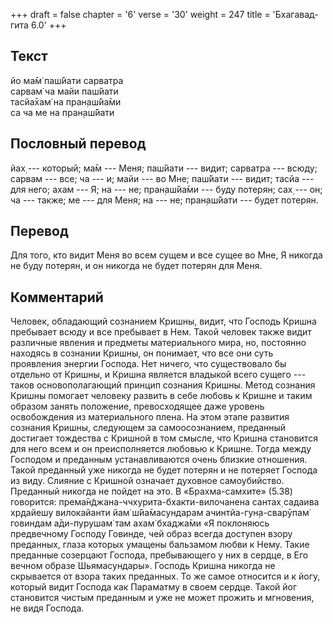 +++
draft = false
chapter = '6'
verse = '30'
weight = 247
title = 'Бхагавад-гита 6.0'
+++
## Текст

йо ма̄м̇ паш́йати сарватра  
сарвам̇ ча майи паш́йати  
тасйа̄хам̇ на пран̣аш́йа̄ми  
са ча ме на пран̣аш́йати

## Пословный перевод

йах̣ --- который; ма̄м --- Меня; паш́йати --- видит; сарватра --- всюду;
сарвам --- все; ча --- и; майи --- во Мне; паш́йати --- видит; тасйа ---
для него; ахам --- Я; на --- не; пран̣аш́йа̄ми --- буду потерян; сах̣ ---
он; ча --- также; ме --- для Меня; на --- не; пран̣аш́йати --- будет
потерян.

## Перевод

Для того, кто видит Меня во всем сущем и все сущее во Мне, Я никогда не
буду потерян, и он никогда не будет потерян для Меня.

## Комментарий

Человек, обладающий сознанием Кришны, видит, что Господь Кришна
пребывает всюду и все пребывает в Нем. Такой человек также видит
различные явления и предметы материального мира, но, постоянно находясь
в сознании Кришны, он понимает, что все они суть проявления энергии
Господа. Нет ничего, что существовало бы отдельно от Кришны, и Кришна
является владыкой всего сущего --- таков основополагающий принцип
сознания Кришны. Метод сознания Кришны помогает человеку развить в себе
любовь к Кришне и таким образом занять положение, превосходящее даже
уровень освобождения из материального плена. На этом этапе развития
сознания Кришны, следующем за самоосознанием, преданный достигает
тождества с Кришной в том смысле, что Кришна становится для него всем и
он преисполняется любовью к Кришне. Тогда между Господом и преданным
устанавливаются очень близкие отношения. Такой преданный уже никогда не
будет потерян и не потеряет Господа из виду. Слияние с Кришной означает
духовное самоубийство. Преданный никогда не пойдет на это. В
«Брахма-самхите» (5.38) говорится:
према̄н̃джана-ччхурита-бхакти-вилочанена сантах̣ садаива хр̣дайешу
вилокайанти йам̇ ш́йа̄масундарам ачинтйа-гун̣а-сварӯпам̇ говиндам а̄ди-пурушам̇
там ахам̇ бхаджа̄ми «Я поклоняюсь предвечному Господу Говинде, чей образ
всегда доступен взору преданных, глаза которых умащены бальзамом любви к
Нему. Такие преданные созерцают Господа, пребывающего у них в сердце, в
Его вечном образе Шьямасундары». Господь Кришна никогда не скрывается от
взора таких преданных. То же самое относится и к йогу, который видит
Господа как Параматму в своем сердце. Такой йог становится чистым
преданным и уже не может прожить и мгновения, не видя Господа.

